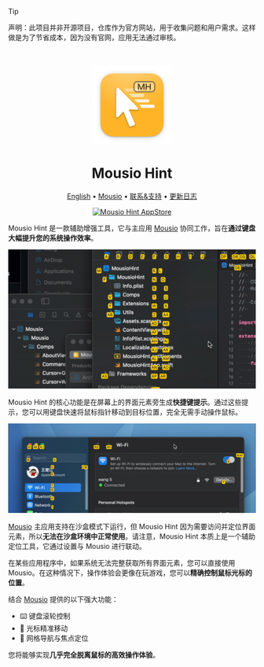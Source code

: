 <!--idoc:ignore:start-->
> [!TIP]
> 声明：此项目并非开源项目，仓库作为官方网站，用于收集问题和用户需求。这样做是为了节省成本，因为没有官网，应用无法通过审核。
<!--idoc:ignore:end-->

<div align="center">
  <br />
  <br />
  <img src="./assets/logo.png" width="160" height="160">
  <h1>
    Mousio Hint
  </h1>
  <!--rehype:style=border: 0;-->
  <p>
    <a href="./README.md">English</a> • 
    <a href="https://wangchujiang.com/mousio/" target="_blank">Mousio</a> • 
    <a target="_blank" href="https://github.com/jaywcjlove/mousio/issues/new?template=bug_report_cn.yml">联系&支持</a> • 
    <a href="./CHANGELOG.zh.md">更新日志</a>
  </p>
  <p>
    <a target="_blank" href="https://github.com/jaywcjlove/mousio-hint/releases/latest/" title="Mousio Hint for macOS">
      <img alt="Mousio Hint AppStore" src="https://jaywcjlove.github.io/sb/download/apple-download.svg" height="51">
    </a>
  </p>
</div>

Mousio Hint 是一款辅助增强工具，它与主应用 [Mousio](https://apps.apple.com/app/Mousio/6746747327) 协同工作，旨在**通过键盘大幅提升您的系统操作效率**。

![Mousio Hint](./assets/mousio-hint.gif)

Mousio Hint 的核心功能是在屏幕上的界面元素旁生成**快捷键提示**。通过这些提示，您可以用键盘快速将鼠标指针移动到目标位置，完全无需手动操作鼠标。

![Mousio Hint](./assets/mousio-hint2.gif)

[Mousio](https://apps.apple.com/app/Mousio/6746747327) 主应用支持在沙盒模式下运行，但 Mousio Hint 因为需要访问并定位界面元素，所以**无法在沙盒环境中正常使用**。请注意，Mousio Hint 本质上是一个辅助定位工具，它通过设置与 Mousio 进行联动。

在某些应用程序中，如果系统无法完整获取所有界面元素，您可以直接使用 Mousio。在这种情况下，操作体验会更像在玩游戏，您可以**精确控制鼠标光标的位置**。

结合 [Mousio](https://apps.apple.com/app/Mousio/6746747327) 提供的以下强大功能：

- ⌨️ 键盘滚轮控制
- 🎯 光标精准移动
- 🧭 网格导航与焦点定位

您将能够实现**几乎完全脱离鼠标的高效操作体验**。
